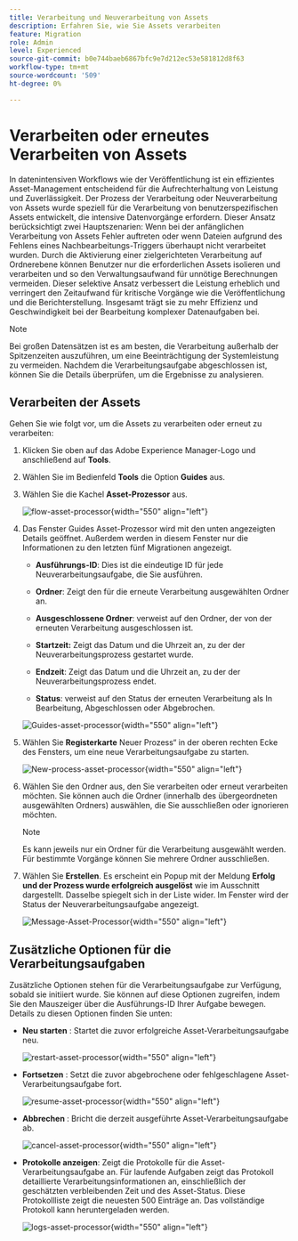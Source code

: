 ```yaml
---
title: Verarbeitung und Neuverarbeitung von Assets
description: Erfahren Sie, wie Sie Assets verarbeiten
feature: Migration
role: Admin
level: Experienced
source-git-commit: b0e744baeb6867bfc9e7d212ec53e581812d8f63
workflow-type: tm+mt
source-wordcount: '509'
ht-degree: 0%

---
```


# Verarbeiten oder erneutes Verarbeiten von Assets

In datenintensiven Workflows wie der Veröffentlichung ist ein effizientes Asset-Management entscheidend für die Aufrechterhaltung von Leistung und Zuverlässigkeit. Der Prozess der Verarbeitung oder Neuverarbeitung von Assets wurde speziell für die Verarbeitung von benutzerspezifischen Assets entwickelt, die intensive Datenvorgänge erfordern. Dieser Ansatz berücksichtigt zwei Hauptszenarien: Wenn bei der anfänglichen Verarbeitung von Assets Fehler auftreten oder wenn Dateien aufgrund des Fehlens eines Nachbearbeitungs-Triggers überhaupt nicht verarbeitet wurden. Durch die Aktivierung einer zielgerichteten Verarbeitung auf Ordnerebene können Benutzer nur die erforderlichen Assets isolieren und verarbeiten und so den Verwaltungsaufwand für unnötige Berechnungen vermeiden. Dieser selektive Ansatz verbessert die Leistung erheblich und verringert den Zeitaufwand für kritische Vorgänge wie die Veröffentlichung und die Berichterstellung. Insgesamt trägt sie zu mehr Effizienz und Geschwindigkeit bei der Bearbeitung komplexer Datenaufgaben bei.

>[!NOTE]
>
> Bei großen Datensätzen ist es am besten, die Verarbeitung außerhalb der Spitzenzeiten auszuführen, um eine Beeinträchtigung der Systemleistung zu vermeiden. Nachdem die Verarbeitungsaufgabe abgeschlossen ist, können Sie die Details überprüfen, um die Ergebnisse zu analysieren.

## Verarbeiten der Assets

Gehen Sie wie folgt vor, um die Assets zu verarbeiten oder erneut zu verarbeiten:

1. Klicken Sie oben auf das Adobe Experience Manager-Logo und anschließend auf **Tools**.
1. Wählen Sie im Bedienfeld **Tools** die Option **Guides** aus.
1. Wählen Sie die Kachel **Asset-Prozessor** aus.

   ![flow-asset-processor](images/flow-asset-processor.png){width="550" align="left"}

1. Das Fenster Guides Asset-Prozessor wird mit den unten angezeigten Details geöffnet. Außerdem werden in diesem Fenster nur die Informationen zu den letzten fünf Migrationen angezeigt.

   - **Ausführungs-ID**: Dies ist die eindeutige ID für jede Neuverarbeitungsaufgabe, die Sie ausführen.

   - **Ordner**: Zeigt den für die erneute Verarbeitung ausgewählten Ordner an.

   - **Ausgeschlossene Ordner**: verweist auf den Ordner, der von der erneuten Verarbeitung ausgeschlossen ist.

   - **Startzeit:** Zeigt das Datum und die Uhrzeit an, zu der der Neuverarbeitungsprozess gestartet wurde.

   - **Endzeit**: Zeigt das Datum und die Uhrzeit an, zu der der Neuverarbeitungsprozess endet.

   - **Status**: verweist auf den Status der erneuten Verarbeitung als In Bearbeitung, Abgeschlossen oder Abgebrochen.

   ![Guides-asset-processor](images/guides-asset-processor.png){width="550" align="left"}

1. Wählen Sie **Registerkarte** Neuer Prozess“ in der oberen rechten Ecke des Fensters, um eine neue Verarbeitungsaufgabe zu starten.

   ![New-process-asset-processor](images/new-process-asset-processor.png){width="550" align="left"}

1. Wählen Sie den Ordner aus, den Sie verarbeiten oder erneut verarbeiten möchten. Sie können auch die Ordner (innerhalb des übergeordneten ausgewählten Ordners) auswählen, die Sie ausschließen oder ignorieren möchten.

   >[!NOTE]
   >
   >Es kann jeweils nur ein Ordner für die Verarbeitung ausgewählt werden. Für bestimmte Vorgänge können Sie mehrere Ordner ausschließen.

1. Wählen Sie **Erstellen**. Es erscheint ein Popup mit der Meldung **Erfolg und der Prozess wurde erfolgreich ausgelöst** wie im Ausschnitt dargestellt. Dasselbe spiegelt sich in der Liste wider. Im Fenster wird der Status der Neuverarbeitungsaufgabe angezeigt.

   ![Message-Asset-Processor](images/message-asset-processor.png){width="550" align="left"}


## Zusätzliche Optionen für die Verarbeitungsaufgaben

Zusätzliche Optionen stehen für die Verarbeitungsaufgabe zur Verfügung, sobald sie initiiert wurde. Sie können auf diese Optionen zugreifen, indem Sie den Mauszeiger über die Ausführungs-ID Ihrer Aufgabe bewegen. Details zu diesen Optionen finden Sie unten:

- **Neu starten** : Startet die zuvor erfolgreiche Asset-Verarbeitungsaufgabe neu.

  ![restart-asset-processor](images/restart-asset-processor.png){width="550" align="left"}

- **Fortsetzen** : Setzt die zuvor abgebrochene oder fehlgeschlagene Asset-Verarbeitungsaufgabe fort.

  ![resume-asset-processor](images/resume-asset-processor.png){width="550" align="left"}

- **Abbrechen** : Bricht die derzeit ausgeführte Asset-Verarbeitungsaufgabe ab.

  ![cancel-asset-processor](images/cancel-asset-processor.png){width="550" align="left"}

- **Protokolle anzeigen**: Zeigt die Protokolle für die Asset-Verarbeitungsaufgabe an. Für laufende Aufgaben zeigt das Protokoll detaillierte Verarbeitungsinformationen an, einschließlich der geschätzten verbleibenden Zeit und des Asset-Status. Diese Protokollliste zeigt die neuesten 500 Einträge an. Das vollständige Protokoll kann heruntergeladen werden.

  ![logs-asset-processor](images/logs-asset-processor.png){width="550" align="left"}




